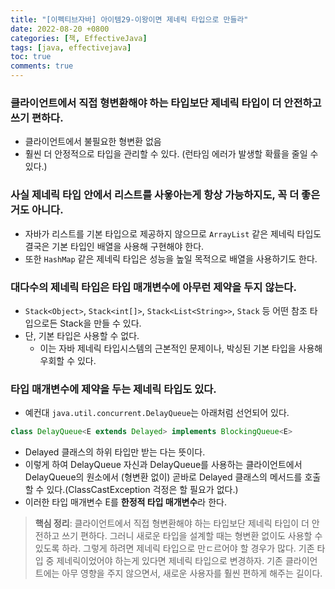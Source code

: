 ```yaml
---
title: "[이펙티브자바] 아이템29-이왕이면 제네릭 타입으로 만들라"
date: 2022-08-20 +0800
categories: [책, EffectiveJava]
tags: [java, effectivejava]
toc: true
comments: true
---
```


### 클라이언트에서 직접 형변환해야 하는 타입보단 제네릭 타입이 더 안전하고 쓰기 편하다.
- 클라이언트에서 불필요한 형변환 없음
- 훨씬 더 안정적으로 타입을 관리할 수 있다. (런타임 에러가 발생할 확률을 줄일 수 있다.)

### 사실 제네릭 타입 안에서 리스트를 사욯아는게 항상 가능하지도, 꼭 더 좋은 거도 아니다.
- 자바가 리스트를 기본 타입으로 제공하지 않으므로 `ArrayList` 같은 제네릭 타입도 결국은 기본 타입인 배열을 사용해 구현해야 한다.
- 또한 `HashMap` 같은 제네릭 타입은 성능을 높일 목적으로 배열을 사용하기도 한다.

### 대다수의 제네릭 타입은 타입 매개변수에 아무런 제약을 두지 않는다.
- `Stack<Object>`, `Stack<int[]>`, `Stack<List<String>>`, `Stack` 등 어떤 참조 타입으로든 Stack을 만들 수 있다.
- 단, 기본 타입은 사용할 수 없다.
    - 이는 자바 제네릭 타입시스템의 근본적인 문제이나, 박싱된 기본 타입을 사용해 우회할 수 있다.

### 타입 매개변수에 제약을 두는 제네릭 타입도 있다.
-  예컨대 `java.util.concurrent.DelayQueue`는 아래처럼 선언되어 있다.

```java
class DelayQueue<E extends Delayed> implements BlockingQueue<E>
```

- Delayed 클래스의 하위 타입만 받는 다는 뜻이다.
- 이렇게 하여 DelayQueue 자신과 DelayQueue를 사용하는 클라이언트에서 DelayQueue의 원소에서 (형변환 없이) 곧바로 Delayed 클래스의 메서드를 호출할 수 있다.(ClassCastException 걱정은 할 필요가 없다.)
- 이러한 타입 매개변수 E를 <b>한정적 타입 매개변수</b>라 한다.

> **핵심 정리**: 클라이언트에서 직접 형변환해야 하는 타입보단 제네릭 타입이 더 안전하고 쓰기 편하다. 그러니 새로운 타입을 설계할 때는 형변환 없이도 사용할 수 있도록 하라. 그렇게 하려면 제네릭 타입으로 만ㄷ르어야 할 경우가 많다. 기존 타입 중 제네릭이었어야 하는게 있다면 제네릭 타입으로 변경하자. 기존 클라이언트에는 아무 영향을 주지 않으면서, 새로운 사용자를 훨씬 편하게 해주는 길이다.
